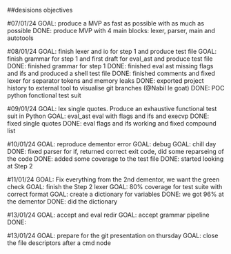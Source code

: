 ##desisions objectives

#07/01/24
GOAL: produce a MVP as fast as possible with as much as possible
DONE: produce MVP with 4 main blocks: lexer, parser, main and autotools

#08/01/24
GOAL: finish lexer and io for step 1 and produce test file
GOAL: finish grammar for step 1 and first draft for eval_ast and produce test file
DONE: finished grammar for step 1
DONE: finished eval ast missing flags and ifs and produced a shell test file
DONE: finished comments and fixed lexer for separator tokens and memory leaks
DONE: exported project history to external tool to visualise git branches (@Nabil le goat)
DONE: POC python fonctional test suit

#09/01/24
GOAL: lex single quotes. Produce an exhaustive functional test suit in Python
GOAL: eval_ast eval with flags and ifs and execvp
DONE: fixed single quotes
DONE: eval flags and ifs working and fixed compound list

#10/01/24
GOAL: reproduce dementor error
GOAL: debug
GOAL: chill day
DONE: fixed parser for if, returned correct exit code, did some reparseing of the code
DONE: added some coverage to the test file
DONE: started looking at Step 2

#11/01/24
GOAL: Fix everything from the 2nd dementor, we want the green check
GOAL: finish the Step 2 lexer
GOAL: 80% coverage for test suite with correct format
GOAL: create a dictionary for variables
DONE: we got 96% at the dementor
DONE: did the dictionary

#13/01/24
GOAL: accept and eval redir
GOAL: accept grammar pipeline
DONE:

#13/01/24
GOAL: prepare for the git presentation on thursday
GOAL: close the file descriptors after a cmd node
